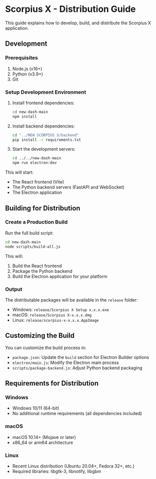 # Scorpius X - Distribution Guide

This guide explains how to develop, build, and distribute the Scorpius X application.

## Development

### Prerequisites

1. Node.js (v16+)
2. Python (v3.9+)
3. Git

### Setup Development Environment

1. Install frontend dependencies:

   ```bash
   cd new-dash-main
   npm install
   ```

2. Install backend dependencies:

   ```bash
   cd "../NEW SCORPIUS X/backend"
   pip install -r requirements.txt
   ```

3. Start the development servers:
   ```bash
   cd ../../new-dash-main
   npm run electron:dev
   ```

This will start:

- The React frontend (Vite)
- The Python backend servers (FastAPI and WebSocket)
- The Electron application

## Building for Distribution

### Create a Production Build

Run the full build script:

```bash
cd new-dash-main
node scripts/build-all.js
```

This will:

1. Build the React frontend
2. Package the Python backend
3. Build the Electron application for your platform

### Output

The distributable packages will be available in the `release` folder:

- Windows: `release/Scorpius X Setup x.x.x.exe`
- macOS: `release/Scorpius X-x.x.x.dmg`
- Linux: `release/scorpius-x-x.x.x.AppImage`

## Customizing the Build

You can customize the build process in:

- `package.json`: Update the `build` section for Electron Builder options
- `electron/main.js`: Modify the Electron main process
- `scripts/package-backend.js`: Adjust Python backend packaging

## Requirements for Distribution

### Windows

- Windows 10/11 (64-bit)
- No additional runtime requirements (all dependencies included)

### macOS

- macOS 10.14+ (Mojave or later)
- x86_64 or arm64 architecture

### Linux

- Recent Linux distribution (Ubuntu 20.04+, Fedora 32+, etc.)
- Required libraries: libgtk-3, libnotify, libgbm
